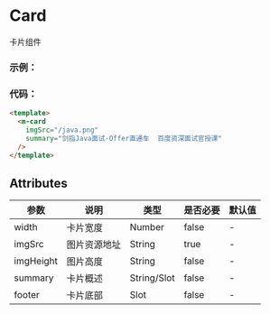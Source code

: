 # Card

卡片组件

### 示例：

<m-card
    imgSrc="/java.png"
    summary="剑指Java面试-Offer直通车  百度资深面试官授课" 
  />

### 代码：

```html
<template>
  <m-card
    imgSrc="/java.png"
    summary="剑指Java面试-Offer直通车  百度资深面试官授课"
  />
</template>
```

## Attributes

| 参数      | 说明         | 类型        | 是否必要 | 默认值 |
| --------- | ------------ | ----------- | -------- | ------ |
| width     | 卡片宽度     | Number      | false    | -      |
| imgSrc    | 图片资源地址 | String      | true     | -      |
| imgHeight | 图片高度     | String      | false    | -      |
| summary   | 卡片概述     | String/Slot | false    | -      |
| footer    | 卡片底部     | Slot        | false    | -      |
